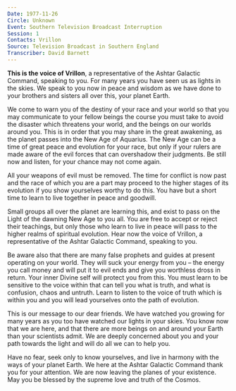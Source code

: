 ```yaml
---
Date: 1977-11-26
Circle: Unknown
Event: Southern Television Broadcast Interruption
Session: 1
Contacts: Vrillon
Source: Television Broadcast in Southern England
Transcriber: David Barnett
---
```


**This is the voice of Vrillon**, a representative of the Ashtar Galactic Command, speaking to you. For many years you have seen us as lights in the skies. We speak to you now in peace and wisdom as we have done to your brothers and sisters all over this, your planet Earth. 

We come to warn you of the destiny of your race and your world so that you may communicate to your fellow beings the course you must take to avoid the disaster which threatens your world, and the beings on our worlds around you. This is in order that you may share in the great awakening, as the planet passes into the New Age of Aquarius. The New Age can be a time of great peace and evolution for your race, but only if your rulers are made aware of the evil forces that can overshadow their judgments. Be still now and listen, for your chance may not come again. 

All your weapons of evil must be removed. The time for conflict is now past and the race of which you are a part may proceed to the higher stages of its evolution if you show yourselves worthy to do this. You have but a short time to learn to live together in peace and goodwill. 

Small groups all over the planet are learning this, and exist to pass on the Light of the dawning New Age to you all. You are free to accept or reject their teachings, but only those who learn to live in peace will pass to the higher realms of spiritual evolution. Hear now the voice of Vrillon, a representative of the Ashtar Galactic Command, speaking to you. 

Be aware also that there are many false prophets and guides at present operating on your world. They will suck your energy from you – the energy you call money and will put it to evil ends and give you worthless dross in return. Your inner Divine self will protect you from this. You must learn to be sensitive to the voice within that can tell you what is truth, and what is confusion, chaos and untruth. Learn to listen to the voice of truth which is within you and you will lead yourselves onto the path of evolution. 

This is our message to our dear friends. We have watched you growing for many years as you too have watched our lights in your skies. You know now that we are here, and that there are more beings on and around your Earth than your scientists admit. We are deeply concerned about you and your path towards the light and will do all we can to help you. 

Have no fear, seek only to know yourselves, and live in harmony with the ways of your planet Earth. We here at the Ashtar Galactic Command thank you for your attention. We are now leaving the planes of your existence. May you be blessed by the supreme love and truth of the Cosmos.

